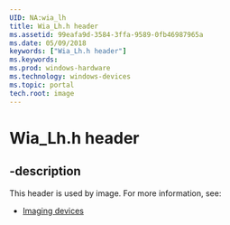 ```yaml
---
UID: NA:wia_lh
title: Wia_Lh.h header
ms.assetid: 99eafa9d-3584-3ffa-9589-0fb46987965a
ms.date: 05/09/2018
keywords: ["Wia_Lh.h header"]
ms.keywords: 
ms.prod: windows-hardware
ms.technology: windows-devices
ms.topic: portal
tech.root: image
---
```


# Wia_Lh.h header

## -description

This header is used by image. For more information, see:

- [Imaging devices](../_image/index.md)
